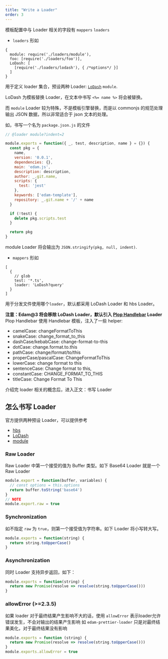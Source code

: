 ```yaml
---
title: "Write a Loader"
order: 3
---
```


模板配置中与 Loader 相关的字段有 `mappers` `loaders`

- `loaders` 形如

```text
{
  module: require('./loaders/module'),
  foo: [require('./loaders/foo')],
  LoDash: [
    [require('./loaders/lodash'), { /*options*/ }]
  ]
}
```

用于定义 loader 集合，预设两种 Loader: [`LoDash`](https://lodash.com/docs/4.17.5#template) `module`.

LoDash 为模板替换 Loader，在文本中书写 `<%= name %>` 将会被替换。

而 `module` Loader 较为特殊，不是模板引擎替换，而是以 commonjs 的规范处理输出 JSON 数据，所以非常适合于 json 文本的处理。

如，书写一个名为 `package.json.js` 的文件

```javascript
// @loader module?indent=2

module.exports = function({ _, test, description, name } = {}) {
  const pkg = {
    name,
    version: '0.0.1',
    dependencies: {},
    main: 'edam.js',
    description: description,
    author: _.git.name,
    scripts: {
      test: 'jest'
    },
    keywords: ['edam-template'],
    repository: _.git.name + '/' + name
  }

  if (!test) {
    delete pkg.scripts.test
  }

  return pkg
}
```

module Loader 将会输出为 `JSON.stringify(pkg, null, indent)`.

- `mappers` 形如

```text
[
  {
    // glob
    test: '*.ts',
    loader: 'LoDash?query'
  }
]
```

用于分发文件使用哪个`loader`，默认都采用 LoDash Loader 和 hbs Loader。

**注意：Edam@3 将会移除 LoDash Loader，默认引入 [Plop Handlebar](https://plopjs.com/documentation/#built-in-helpers) Loader**
Plop Handlebar 使用 Handlebar 模板，注入了一些 helper:

- camelCase: changeFormatToThis
- snakeCase: change_format_to_this
- dashCase/kebabCase: change-format-to-this
- dotCase: change.format.to.this
- pathCase: change/format/to/this
- properCase/pascalCase: ChangeFormatToThis
- lowerCase: change format to this
- sentenceCase: Change format to this,
- constantCase: CHANGE_FORMAT_TO_THIS
- titleCase: Change Format To This

介绍完 loader 相关的概念后，进入正文：书写 Loader

## 怎么书写 Loader

官方提供两种预设 Loader，可以提供参考

- [hbs](https://github.com/imcuttle/edam/blob/master/packages/edam/src/core/Compiler/loaders/plopHandlebar.ts)
- [LoDash](https://github.com/imcuttle/edam/blob/master/packages/edam/src/core/Compiler/loaders/lodash.ts)
- [module](https://github.com/imcuttle/edam/blob/master/packages/edam/src/core/Compiler/loaders/module.ts)

### Raw Loader

Raw Loader 中第一个接受的值为 Buffer 类型。如下 Base64 Loader 就是一个 Raw Loader

```javascript
module.export = function(buffer, variables) {
  // const options = this.options
  return buffer.toString('base64')
}
// NOTE
module.export.raw = true
```

### Synchronization

如不指定 `raw` 为 `true`，则第一个接受值为字符串。如下 Loader 将小写转大写。

```javascript
module.exports = function(string) {
  return string.toUpperCase()
}
```

### Asynchronization

同时 Loader 支持异步返回，如下：

```javascript
module.exports = function(string) {
  return new Promise(resolve => resolve(string.toUpperCase()))
}
```

### allowError (>=2.3.5)

如果 loader 对于最终结果产生影响不大的话，使用 `allowError` 表示loader允许错误发生，不会对输出的结果产生影响
如 `edam-prettier-loader` 只是对最终结果美化，对于最终结果没有影响

```javascript
module.exports = function (string) {
  return new Promise(resolve => resolve(string.toUpperCase()))
}
module.exports.allowError = true
```
